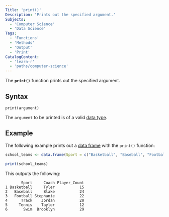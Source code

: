 ```yaml
---
Title: 'print()'
Description: 'Prints out the specified argument.'
Subjects:
  - 'Computer Science'
  - 'Data Science'
Tags:
  - 'Functions'
  - 'Methods'
  - 'Output'
  - 'Print'
CatalogContent:
  - 'learn-r'
  - 'paths/computer-science'
---
```


The **`print()`** function prints out the specified argument.

## Syntax

```pseudo
print(argument)
```

The `argument` to be printed is of a valid [data type](https://www.codecademy.com/resources/docs/r/data-types).

## Example

The following example prints out a [data frame](https://www.codecademy.com/resources/docs/r/data-frames) with the `print()` function:

```r
school_teams <- data.frame(Sport = c("Basketball", "Baseball", "Football", "Track", "Tennis", "Swim"), Coach = c("Tyler", "Blake", "Stephanie", "Jordan", "Taylor","Brooklyn"), Player_Count = c(15, 24, 22, 20, 12, 29))

print(school_teams)
```

This outputs the following:

```shell
       Sport     Coach Player_Count
1 Basketball     Tyler           15
2   Baseball     Blake           24
3   Football Stephanie           22
4      Track    Jordan           20
5     Tennis    Taylor           12
6       Swim  Brooklyn           29
```
